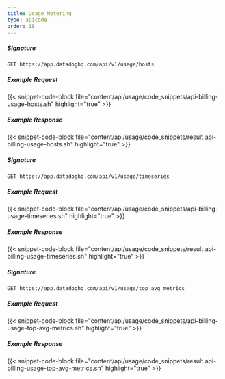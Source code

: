 ```yaml
---
title: Usage Metering
type: apicode
order: 18
---
```


##### Signature
`GET https://app.datadoghq.com/api/v1/usage/hosts`
##### Example Request
{{< snippet-code-block file="content/api/usage/code_snippets/api-billing-usage-hosts.sh" highlight="true" >}}
##### Example Response
{{< snippet-code-block file="content/api/usage/code_snippets/result.api-billing-usage-hosts.sh" highlight="true" >}}


##### Signature
`GET https://app.datadoghq.com/api/v1/usage/timeseries`
##### Example Request
{{< snippet-code-block file="content/api/usage/code_snippets/api-billing-usage-timeseries.sh" highlight="true" >}}
##### Example Response
{{< snippet-code-block file="content/api/usage/code_snippets/result.api-billing-usage-timeseries.sh" highlight="true" >}}


##### Signature
`GET https://app.datadoghq.com/api/v1/usage/top_avg_metrics`
##### Example Request
{{< snippet-code-block file="content/api/usage/code_snippets/api-billing-usage-top-avg-metrics.sh" highlight="true" >}}
##### Example Response
{{< snippet-code-block file="content/api/usage/code_snippets/result.api-billing-usage-top-avg-metrics.sh" highlight="true" >}}